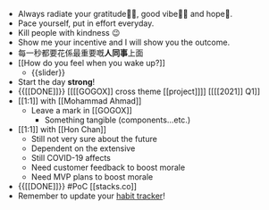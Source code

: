 - Always radiate your gratitude🙏🏻, good vibe👍🏻 and hope🌅.
- Pace yourself, put in effort everyday.
- Kill people with kindness 😉
- Show me your incentive and I will show you the outcome.
- 每一秒都要花係最重要嘅**人同事**上面
- [[How do you feel when you wake up?]]
    - {{slider}}
- Start the day **strong**!
- {{[[DONE]]}}  [[[[GOGOX]] cross theme [[project]]]] [[[[2021]] Q1]]
- [[1:1]] with [[Mohammad Ahmad]]
    - Leave a mark in [[GOGOX]]
        - Something tangible (components...etc.)
- [[1:1]] with [[Hon Chan]]
    - Still not very sure about the future
    - Dependent on the extensive
    - Still COVID-19 affects
    - Need customer feedback to boost morale
    - Need MVP plans to boost morale
- {{[[DONE]]}}  #PoC [[stacks.co]]
- Remember to update your [habit tracker](https://docs.google.com/spreadsheets/d/1rVOW_AvAsjRBhm2VjXzHcHkOJ14dviBUIPj3M5xvICs/edit#gid=1376149734)!
